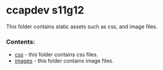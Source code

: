 # ccapdev s11g12

This folder contains static assets such as css, and image files.

### Contents:
- [css](https://github.com/ccapdev1920T2/s11g12/tree/master/public/css) - this folder contains css files.
- [images](https://github.com/ccapdev1920T2/s11g12/tree/master/public/img) - this folder contains image files.

